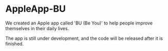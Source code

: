 # AppleApp-BU
We created an Apple app called 'BU (Be You)' to help people improve themselves in their daily lives.

The app is still under development, and the code will be released after it is finished.
